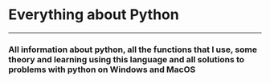 # Everything about Python 
---
### All information about python, all the functions that I use, some theory and learning using this language and all solutions to problems with python on Windows and MacOS
